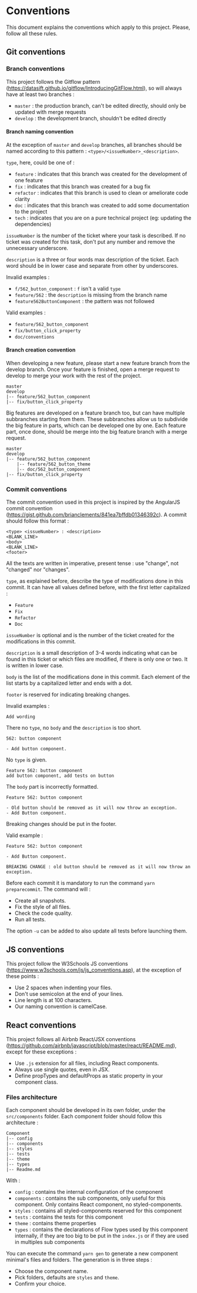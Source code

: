 # Conventions

This document explains the conventions which apply to this project. Please, follow all these rules.

## Git conventions

### Branch conventions

This project follows the Gitflow pattern (https://datasift.github.io/gitflow/IntroducingGitFlow.html), so will always have at least two branches :
* `master` : the production branch, can't be edited directly, should only be updated with merge requests
* `develop` : the development branch, shouldn't be edited directly

#### Branch naming convention

At the exception of `master` and `develop` branches, all branches should be named according to 
this pattern : `<type>/<issueNumber>_<description>`.

`type`, here, could be one of :
* `feature` : indicates that this branch was created for the development of one feature
* `fix` : indicates that this branch was created for a bug fix
* `refactor` : indicates that this branch is used to clean or ameliorate code clarity
* `doc` : indicates that this branch was created to add some documentation to the project
* `tech` : indicates that you are on a pure technical project (eg: updating the dependencies)

`issueNumber` is the number of the ticket where your task is described. If no ticket was 
created for this task, don't put any number and remove the unnecessary underscore.

`description` is a three or four words max description of the ticket. Each word should be in 
lower case and separate from other by underscores.

Invalid examples :
* `f/562_button_component` : `f` isn't a valid `type`
* `feature/562` : the `description` is missing from the branch name
* `feature562ButtonComponent` : the pattern was not followed

Valid examples :
* `feature/562_button_component`
* `fix/button_click_property`
* `doc/conventions`

#### Branch creation convention

When developing a new feature, please start a new feature branch from the develop branch. Once your 
feature is finished, open a merge request to develop to merge your work with the rest of the project.

```
master
develop
|-- feature/562_button_component
|-- fix/button_click_property
```

Big features are developed on a feature branch too, but can have multiple subbranches starting from 
them. These subbranches allow us to subdivide the big feature in parts, which can be developed
one by one. Each feature part, once done, should be merge into the big feature branch with 
a merge request.

```
master
develop
|-- feature/562_button_component
    |-- feature/562_button_theme
    |-- doc/562_button_component
|-- fix/button_click_property
```

### Commit conventions

The commit convention used in this project is inspired by the AngularJS commit convention (https://gist.github.com/brianclements/841ea7bffdb01346392c). 
A commit should follow this format :
```
<type> <issueNumber> : <description>
<BLANK_LINE>
<body>
<BLANK_LINE>
<footer>
```

All the texts are written in imperative, present tense : use "change", not "changed" nor "changes".

`type`, as explained before, describe the type of modifications done in this commit. It can 
have all values defined before, with the first letter capitalized :
* `Feature`
* `Fix`
* `Refactor`
* `Doc`

`issueNumber` is optional and is the number of the ticket created for the modifications in this 
commit.

`description` is a small description of 3-4 words indicating what can be found in this ticket or 
which files are modified, if there is only one or two. It is written in lower case.

`body` is the list of the modifications done in this commit. Each element of the list starts by a 
capitalized letter and ends with a dot.

`footer` is reserved for indicating breaking changes.

Invalid examples :
```
Add wording
```
There no `type`, no `body` and the `description` is too short.
```
562: button component

- Add button component.
```
No `type` is given.
```
Feature 562: button component
add button component, add tests on button
```
The `body` part is incorrectly formatted.
```
Feature 562: button component

- Old button should be removed as it will now throw an exception.
- Add Button component.
```
Breaking changes should be put in the footer.

Valid example :
```
Feature 562: button component

- Add Button component.

BREAKING CHANGE : old button should be removed as it will now throw an exception.
```

Before each commit it is mandatory to run the command `yarn preparecommit`. The command will :

- Create all snapshots.
- Fix the style of all files.
- Check the code quality.
- Run all tests.

The option `-u` can be added to also update all tests before launching them.


## JS conventions

This project follow the W3Schools JS conventions (https://www.w3schools.com/js/js_conventions.asp),
at the exception of these points :
* Use 2 spaces when indenting your files.
* Don't use semicolon at the end of your lines.
* Line length is at 100 characters.
* Our naming convention is camelCase.

## React conventions

This project follows all Airbnb React/JSX conventions 
(https://github.com/airbnb/javascript/blob/master/react/README.md), except for these exceptions :
* Use `.js` extension for all files, including React components.
* Always use single quotes, even in JSX.
* Define propTypes and defaultProps as static property in your component class.

### Files architecture

Each component should be developed in its own folder, under the `src/components` folder. Each 
component folder should follow this architecture :
```
Component
|-- config
|-- components
|-- styles
|-- tests
|-- theme
|-- types
|-- Readme.md
```
With :
* `config` :  contains the internal configuration of the component
* `components` : contains the sub components, only useful for this component. Only contains 
React component, no styled-components.
* `styles` : contains all styled-components reserved for this component
* `tests` : contains the tests for this component
* `theme` : contains theme properties
* `types` : contains the declarations of Flow types used by this component internally, if they 
are too big to be put in the `index.js` or if they are used in multiples sub components

You can execute the command `yarn gen`  to generate a new component minimal's files and folders. The generation is in three steps :
* Choose the component name.
* Pick folders, defaults are `styles` and `theme`.
* Confirm your choice.
